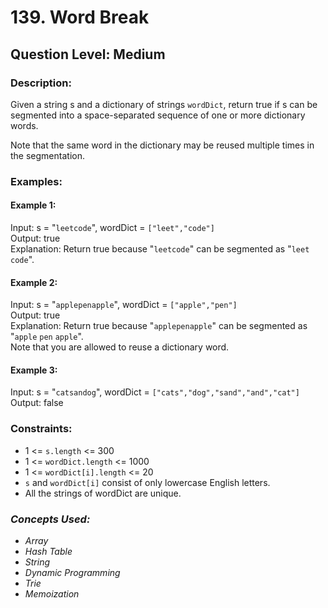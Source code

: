 # 139. Word Break
## Question Level: Medium
### Description:
Given a string s and a dictionary of strings `wordDict`, return true if s can be segmented into a space-separated sequence of one or more dictionary words.

Note that the same word in the dictionary may be reused multiple times in the segmentation.

### Examples:
#### Example 1:

Input: s = "`leetcode`", wordDict = `["leet","code"]`  
Output: true  
Explanation: Return true because "`leetcode`" can be segmented as "`leet` `code`".
#### Example 2:

Input: s = "`applepenapple`", wordDict = `["apple","pen"]`  
Output: true  
Explanation: Return true because "`applepenapple`" can be segmented as "`apple` `pen` `apple`".  
Note that you are allowed to reuse a dictionary word.
#### Example 3:

Input: s = "`catsandog`", wordDict = `["cats","dog","sand","and","cat"]`
Output: false


### Constraints:

- 1 <= `s.length` <= 300
- 1 <= `wordDict.length` <= 1000
- 1 <= `wordDict[i].length` <= 20
- `s` and `wordDict[i]` consist of only lowercase English letters.
- All the strings of wordDict are unique.

### <i>Concepts Used:
- Array
- Hash Table
- String
- Dynamic Programming
- Trie
- Memoization </i>